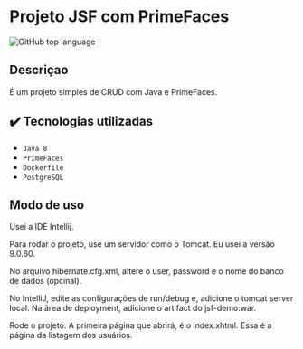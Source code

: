 # Projeto JSF com PrimeFaces
![GitHub top language](https://img.shields.io/github/languages/top/Henrique2305/primefaces-new-version-deploy)

## Descriçao

É um projeto simples de CRUD com Java e PrimeFaces.

## ✔️ Tecnologias utilizadas

- ``Java 8``
- ``PrimeFaces``
- ``Dockerfile``
- ``PostgreSQL``

## Modo de uso

Usei a IDE Intellij.

Para rodar o projeto, use um servidor como o Tomcat. Eu usei a versão 9.0.60.

No arquivo hibernate.cfg.xml, altere o user, password e o nome do banco de dados (opcinal).

No IntelliJ, edite as configurações de run/debug e, adicione o tomcat server local. Na área de deployment, adicione o artifact do jsf-demo:war.

Rode o projeto. A primeira página que abrirá, é o index.xhtml. Essa é a página da listagem dos usuários.

